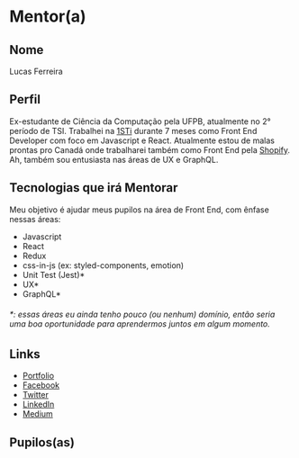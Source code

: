 # Mentor(a)

## Nome

Lucas Ferreira

## Perfil

Ex-estudante de Ciência da Computação pela UFPB, atualmente no 2° período de TSI.
Trabalhei na [1STi](https://github.com/1sti/) durante 7 meses como Front End Developer com foco em Javascript e React. Atualmente estou de malas prontas pro Canadá onde trabalharei também como Front End pela [Shopify](https://github.com/Shopify/).  
Ah, também sou entusiasta nas áreas de UX e GraphQL.

## Tecnologias que irá Mentorar

Meu objetivo é ajudar meus pupilos na área de Front End, com ênfase nessas áreas:

* Javascript
* React
* Redux
* css-in-js (ex: styled-components, emotion)
* Unit Test (Jest)\*
* UX\*
* GraphQL\*

###### \*: essas áreas eu ainda tenho pouco (ou nenhum) domínio, então seria uma boa oportunidade para aprendermos juntos em algum momento.

## Links

* [Portfolio](lucasfrosty.github.io/)
* [Facebook](www.facebook.com/lucasfrosty/)
* [Twitter](www.twitter.com/lucasfrosty/)
* [LinkedIn](www.linkedin.com/lucasfrosty/)
* [Medium](https://medium.com/@lucasfrosty/)

## Pupilos(as)

<!-- * [Pupilo 1](https://github.com/ifpb/mentorship/tree/master/perfis/pupilos/pupilo1.md)
* [Pupilo 2](https://github.com/ifpb/mentorship/tree/master/perfis/pupilos/pupilo2.md)
* [Pupilo 3](https://github.com/ifpb/mentorship/tree/master/perfis/pupilos/pupilo3.md) -->
